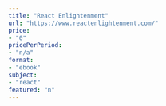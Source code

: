 ```yaml
---
title: "React Enlightenment"
url: "https://www.reactenlightenment.com/"
price: 
- "0"
pricePerPeriod: 
- "n/a"
format: 
- "ebook"
subject: 
- "react"
featured: "n"
---
```

